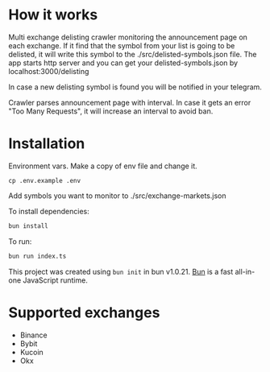 # How it works

Multi exchange delisting crawler monitoring the announcement page on each exchange. If it find that the symbol from your list is going to be delisted, it will write this symbol to the ./src/delisted-symbols.json file. The app starts http server and you can get your delisted-symbols.json by localhost:3000/delisting

In case a new delisting symbol is found you will be notified in your telegram.

Crawler parses announcement page with interval. In case it gets an error "Too Many Requests", it will increase an interval to avoid ban.

# Installation

Environment vars. Make a copy of env file and change it.

```
cp .env.example .env
```

Add symbols you want to monitor to ./src/exchange-markets.json

To install dependencies:

```bash
bun install
```

To run:

```bash
bun run index.ts
```

This project was created using `bun init` in bun v1.0.21. [Bun](https://bun.sh) is a fast all-in-one JavaScript runtime.

# Supported exchanges

-   Binance
-   Bybit
-   Kucoin
-   Okx
